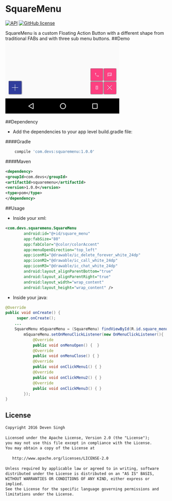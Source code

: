 # SquareMenu
[![API](https://img.shields.io/badge/API-9%2B-brightgreen.svg?style=flat)](https://android-arsenal.com/api?level=9)
[![GitHub license](https://img.shields.io/github/license/dcendents/android-maven-gradle-plugin.svg)](http://www.apache.org/licenses/LICENSE-2.0.html)

SquareMenu is a custom Floating Action Button with a different shape from traditional FABs and with three sub menu buttons.
##Demo
![SquareMenu Demo](/assets/square_menu_v1.0.0.gif)

##Dependency
- Add the dependencies to your app level build.gradle file:

####Gradle
```gradle
    compile 'com.devs:squaremenu:1.0.0'
```
####Maven
```xml
<dependency>
<groupId>com.devs</groupId>
<artifactId>squaremenu</artifactId>
<version>1.0.0</version>
<type>pom</type>
</dependency>
```

##Usage
- Inside your xml:
```xml
<com.devs.squaremenu.SquareMenu
        android:id="@+id/square_menu"
        app:fabSize="80"
        app:fabColor="@color/colorAccent"
        app:menuOpenDirection="top_left"
        app:iconM1="@drawable/ic_delete_forever_white_24dp"
        app:iconM2="@drawable/ic_call_white_24dp"
        app:iconM3="@drawable/ic_chat_white_24dp"
        android:layout_alignParentBottom="true"
        android:layout_alignParentRight="true"
        android:layout_width="wrap_content"
        android:layout_height="wrap_content" />
```

- Inside your java:
```java
@Override
public void onCreate() {
     super.onCreate();
    ...
    SquareMenu mSquareMenu = (SquareMenu) findViewById(R.id.square_menu);
        mSquareMenu.setOnMenuClickListener(new OnMenuClickListener(){
            @Override
            public void onMenuOpen() {  }
            @Override
            public void onMenuClose() { }
            @Override
            public void onClickMenu1() { }
            @Override
            public void onClickMenu2() { }
            @Override
            public void onClickMenu3() { }
        });
}

```

## License
```
Copyright 2016 Deven Singh

Licensed under the Apache License, Version 2.0 (the "License");
you may not use this file except in compliance with the License.
You may obtain a copy of the License at

   http://www.apache.org/licenses/LICENSE-2.0

Unless required by applicable law or agreed to in writing, software
distributed under the License is distributed on an "AS IS" BASIS,
WITHOUT WARRANTIES OR CONDITIONS OF ANY KIND, either express or implied.
See the License for the specific language governing permissions and
limitations under the License.
```
